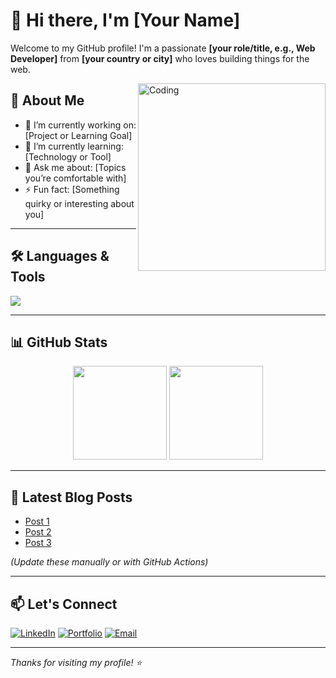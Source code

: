 # 👋 Hi there, I'm [Your Name]

Welcome to my GitHub profile! I'm a passionate **[your role/title, e.g., Web Developer]** from **[your country or city]** who loves building things for the web.

<img align="right" alt="Coding" width="300" src="https://media.giphy.com/media/qgQUggAC3Pfv687qPC/giphy.gif">

## 🚀 About Me

- 🔭 I’m currently working on: [Project or Learning Goal]
- 🌱 I’m currently learning: [Technology or Tool]
- 💬 Ask me about: [Topics you’re comfortable with]
- ⚡ Fun fact: [Something quirky or interesting about you]

---

## 🛠️ Languages & Tools

<p>
  <img src="https://skillicons.dev/icons?i=html,css,js,ts,vue,react,tailwind,php,laravel,mysql,git,github,vite,figma" />
</p>

---

## 📊 GitHub Stats

<p align="center">
  <img src="https://github-readme-stats.vercel.app/api?username=yourusername&show_icons=true&theme=tokyonight" height="150" />
  <img src="https://github-readme-streak-stats.herokuapp.com/?user=yourusername&theme=tokyonight" height="150"/>
</p>

---

## 📝 Latest Blog Posts

<!-- BLOG-POST-LIST:START -->
- [Post 1](#)
- [Post 2](#)
- [Post 3](#)
<!-- BLOG-POST-LIST:END -->

*(Update these manually or with GitHub Actions)*

---

## 📫 Let's Connect

[![LinkedIn](https://img.shields.io/badge/LinkedIn-%230077B5.svg?&style=for-the-badge&logo=linkedin&logoColor=white)](https://linkedin.com/in/yourname)
[![Portfolio](https://img.shields.io/badge/Portfolio-000?style=for-the-badge&logo=vercel&logoColor=white)](https://yourportfolio.com)
[![Email](https://img.shields.io/badge/Email-D14836?style=for-the-badge&logo=gmail&logoColor=white)](mailto:youremail@gmail.com)

---

_Thanks for visiting my profile! ⭐_
